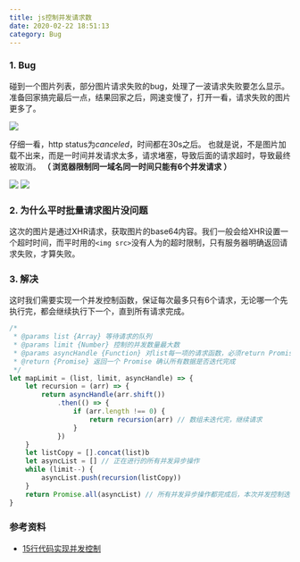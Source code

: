 ```yaml
---
title: js控制并发请求数
date: 2020-02-22 18:51:13
category: Bug
---
```

### 1. Bug
碰到一个图片列表，部分图片请求失败的bug，处理了一波请求失败要怎么显示。
准备回家搞完最后一点，结果回家之后，网速变慢了，打开一看，请求失败的图片更多了。

<img src="3.jpg" style="max-width: 100px">

仔细一看，http status为*canceled*，时间都在30s之后。
也就是说，不是图片加载不出来，而是一时间并发请求太多，请求堵塞，导致后面的请求超时，导致最终被取消。
**（ 浏览器限制同一域名同一时间只能有6个并发请求 ）**

<img src="2.png">


<img src="1.png">



### 2. 为什么平时批量请求图片没问题
这次的图片是通过XHR请求，获取图片的base64内容。我们一般会给XHR设置一个超时时间，而平时用的`<img src>`没有人为的超时限制，只有服务器明确返回请求失败，才算失败。



### 3. 解决
这时我们需要实现一个并发控制函数，保证每次最多只有6个请求，无论哪一个先执行完，都会继续执行下一个，直到所有请求完成。
```js
/*
 * @params list {Array} 等待请求的队列
 * @params limit {Number} 控制的并发数量最大数
 * @params asyncHandle {Function} 对list每一项的请求函数，必须return Promise来继续进行请求
 * @return {Promise} 返回一个 Promise 确认所有数据是否迭代完成
 */
let mapLimit = (list, limit, asyncHandle) => {
	let recursion = (arr) => {
		return asyncHandle(arr.shift())
			.then(() => {
				if (arr.length !== 0) {
					return recursion(arr) // 数组未迭代完，继续请求
				}
			})
	}
	let listCopy = [].concat(list)b
	let asyncList = [] // 正在进行的所有并发异步操作
	while (limit--) {
		asyncList.push(recursion(listCopy))
	}
	return Promise.all(asyncList) // 所有并发异步操作都完成后，本次并发控制迭代完成
}
```


### 参考资料
- [15行代码实现并发控制](https://github.com/SunshowerC/blog/issues/2)